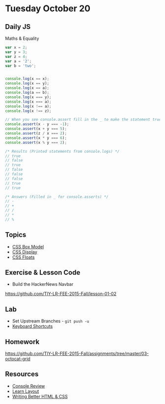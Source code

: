 # Tuesday October 20


## Daily JS

Maths & Equality

```js
var x = 2;
var y = 3;
var z = 4;
var a = '2';
var b = 'two';


console.log(x == x);
console.log(x == y);
console.log(x == a);
console.log(a == b);
console.log(x === y);
console.log(x === a);
console.log(x !== a);
console.log(x !== z);

// When you see console.assert fill in the _ to make the statement true
console.assert(x - y === -1);
console.assert(x + y === 5);
console.assert(z / x === 2);
console.assert(x * y === 6);
console.assert(x % y === 2);

/* Results (Printed statements from console.logs) */
// true
// false
// true
// false
// false
// false
// true
// true

/* Answers (Filled in _ for console.asserts) */
// -
// +
// /
// *
// %
```

## Topics

* [CSS Box Model](box-model.html)
* [CSS Display](display.html)
* [CSS Floats](floats.html)

## Exercise & Lesson Code

* Build the HackerNews Navbar

https://github.com/TIY-LR-FEE-2015-Fall/lesson-01-02

## Lab

* Set Upstream Branches - `git push -u`
* [Keyboard Shortcuts](../../resources/keyboard-shortcuts.html)

## Homework

https://github.com/TIY-LR-FEE-2015-Fall/assignments/tree/master/03-octocat-grid

## Resources

* [Console Review](samkap.github.io/command-line-starter-kit)
* [Learn Layout](http://learnlayout.com/)
* [Writing Better HTML & CSS](http://learn.shayhowe.com/html-css/writing-your-best-code/)

